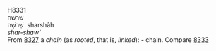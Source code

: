 <body>
  <p>H8331<br>  שׁרשׁה  <br> שַׁרשָׁה  ‎  sharshâh  <br><i>shar-shaw‘ </i><br>From <a href="h8327.htm">8327</a>  a <i>chain</i> (as <i>rooted</i>, that is, <i>linked</i>): - chain. Compare <a href="h8333.htm">8333</a> <br></p>
 </body>